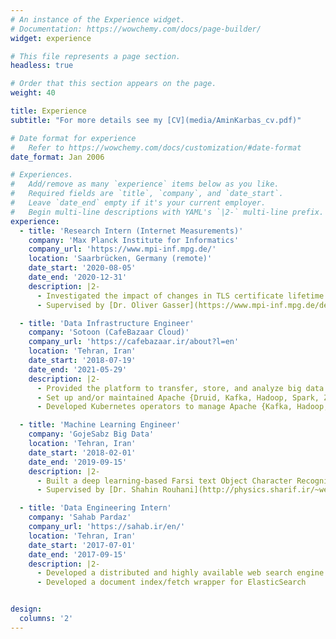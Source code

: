 ```yaml
---
# An instance of the Experience widget.
# Documentation: https://wowchemy.com/docs/page-builder/
widget: experience

# This file represents a page section.
headless: true

# Order that this section appears on the page.
weight: 40

title: Experience
subtitle: "For more details see my [CV](media/AminKarbas_cv.pdf)"

# Date format for experience
#   Refer to https://wowchemy.com/docs/customization/#date-format
date_format: Jan 2006

# Experiences.
#   Add/remove as many `experience` items below as you like.
#   Required fields are `title`, `company`, and `date_start`.
#   Leave `date_end` empty if it's your current employer.
#   Begin multi-line descriptions with YAML's `|2-` multi-line prefix.
experience:
  - title: 'Research Intern (Internet Measurements)'
    company: 'Max Planck Institute for Informatics'
    company_url: 'https://www.mpi-inf.mpg.de/'
    location: 'Saarbrücken, Germany (remote)'
    date_start: '2020-08-05'
    date_end: '2020-12-31'
    description: |2-
      - Investigated the impact of changes in TLS certificate lifetime requirements enforced by user-agents
      - Supervised by [Dr. Oliver Gasser](https://www.mpi-inf.mpg.de/departments/inet/people/oliver-gasser), in [Prof. Anja Feldmann's research group](https://www.mpi-inf.mpg.de/departments/inet)

  - title: 'Data Infrastructure Engineer'
    company: 'Sotoon (CafeBazaar Cloud)'
    company_url: 'https://cafebazaar.ir/about?l=en'
    location: 'Tehran, Iran'
    date_start: '2018-07-19'
    date_end: '2021-05-29'
    description: |2-
      - Provided the platform to transfer, store, and analyze big data at petabyte scale for multiple user-facing apps with 84M+ active users across Android, iOS, and web
      - Set up and/or maintained Apache {Druid, Kafka, Hadoop, Spark, Zeppelin, ZooKeeper} and M3DB clusters/services
      - Developed Kubernetes operators to manage Apache {Kafka, Hadoop, ZooKeeper} clusters in a Platform as a Service environment

  - title: 'Machine Learning Engineer'
    company: 'GojeSabz Big Data'
    location: 'Tehran, Iran'
    date_start: '2018-02-01'
    date_end: '2019-09-15'
    description: |2-
      - Built a deep learning-based Farsi text Object Character Recognition (OCR) pipeline
      - Supervised by [Dr. Shahin Rouhani](http://physics.sharif.ir/~web/shahin-rouhani/)

  - title: 'Data Engineering Intern'
    company: 'Sahab Pardaz'
    company_url: 'https://sahab.ir/en/'
    location: 'Tehran, Iran'
    date_start: '2017-07-01'
    date_end: '2017-09-15'
    description: |2-
      - Developed a distributed and highly available web search engine indexing millions of websites
      - Developed a document index/fetch wrapper for ElasticSearch


design:
  columns: '2'
---
```


